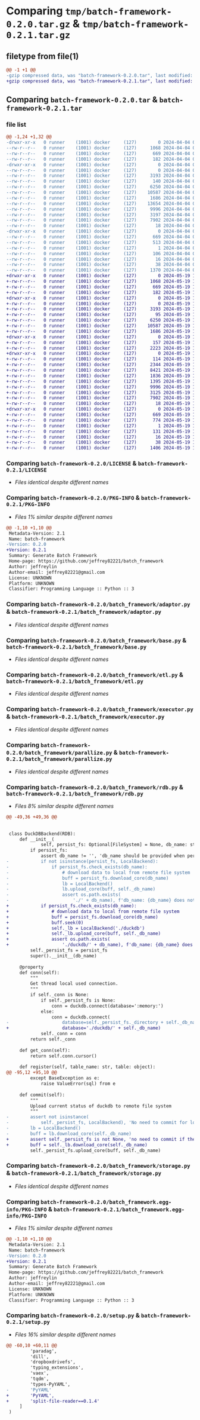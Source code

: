# Comparing `tmp/batch-framework-0.2.0.tar.gz` & `tmp/batch-framework-0.2.1.tar.gz`

## filetype from file(1)

```diff
@@ -1 +1 @@
-gzip compressed data, was "batch-framework-0.2.0.tar", last modified: Thu Apr  4 02:38:42 2024, max compression
+gzip compressed data, was "batch-framework-0.2.1.tar", last modified: Sun May 19 15:20:43 2024, max compression
```

## Comparing `batch-framework-0.2.0.tar` & `batch-framework-0.2.1.tar`

### file list

```diff
@@ -1,24 +1,32 @@
-drwxr-xr-x   0 runner    (1001) docker     (127)        0 2024-04-04 02:38:42.271050 batch-framework-0.2.0/
--rw-r--r--   0 runner    (1001) docker     (127)     1068 2024-04-04 02:38:00.000000 batch-framework-0.2.0/LICENSE
--rw-r--r--   0 runner    (1001) docker     (127)      669 2024-04-04 02:38:42.271050 batch-framework-0.2.0/PKG-INFO
--rw-r--r--   0 runner    (1001) docker     (127)      182 2024-04-04 02:38:00.000000 batch-framework-0.2.0/README.md
-drwxr-xr-x   0 runner    (1001) docker     (127)        0 2024-04-04 02:38:42.267050 batch-framework-0.2.0/batch_framework/
--rw-r--r--   0 runner    (1001) docker     (127)        0 2024-04-04 02:38:00.000000 batch-framework-0.2.0/batch_framework/__init__.py
--rw-r--r--   0 runner    (1001) docker     (127)     3193 2024-04-04 02:38:00.000000 batch-framework-0.2.0/batch_framework/adaptor.py
--rw-r--r--   0 runner    (1001) docker     (127)      140 2024-04-04 02:38:00.000000 batch-framework-0.2.0/batch_framework/backend.py
--rw-r--r--   0 runner    (1001) docker     (127)     6250 2024-04-04 02:38:00.000000 batch-framework-0.2.0/batch_framework/base.py
--rw-r--r--   0 runner    (1001) docker     (127)    10587 2024-04-04 02:38:00.000000 batch-framework-0.2.0/batch_framework/etl.py
--rw-r--r--   0 runner    (1001) docker     (127)     1686 2024-04-04 02:38:00.000000 batch-framework-0.2.0/batch_framework/executor.py
--rw-r--r--   0 runner    (1001) docker     (127)    13654 2024-04-04 02:38:00.000000 batch-framework-0.2.0/batch_framework/filesystem.py
--rw-r--r--   0 runner    (1001) docker     (127)     9996 2024-04-04 02:38:00.000000 batch-framework-0.2.0/batch_framework/parallize.py
--rw-r--r--   0 runner    (1001) docker     (127)     3197 2024-04-04 02:38:00.000000 batch-framework-0.2.0/batch_framework/rdb.py
--rw-r--r--   0 runner    (1001) docker     (127)     7902 2024-04-04 02:38:00.000000 batch-framework-0.2.0/batch_framework/storage.py
--rw-r--r--   0 runner    (1001) docker     (127)       18 2024-04-04 02:38:00.000000 batch-framework-0.2.0/batch_framework/version.py
-drwxr-xr-x   0 runner    (1001) docker     (127)        0 2024-04-04 02:38:42.271050 batch-framework-0.2.0/batch_framework.egg-info/
--rw-r--r--   0 runner    (1001) docker     (127)      669 2024-04-04 02:38:42.000000 batch-framework-0.2.0/batch_framework.egg-info/PKG-INFO
--rw-r--r--   0 runner    (1001) docker     (127)      513 2024-04-04 02:38:42.000000 batch-framework-0.2.0/batch_framework.egg-info/SOURCES.txt
--rw-r--r--   0 runner    (1001) docker     (127)        1 2024-04-04 02:38:42.000000 batch-framework-0.2.0/batch_framework.egg-info/dependency_links.txt
--rw-r--r--   0 runner    (1001) docker     (127)      106 2024-04-04 02:38:42.000000 batch-framework-0.2.0/batch_framework.egg-info/requires.txt
--rw-r--r--   0 runner    (1001) docker     (127)       16 2024-04-04 02:38:42.000000 batch-framework-0.2.0/batch_framework.egg-info/top_level.txt
--rw-r--r--   0 runner    (1001) docker     (127)       38 2024-04-04 02:38:42.271050 batch-framework-0.2.0/setup.cfg
--rw-r--r--   0 runner    (1001) docker     (127)     1370 2024-04-04 02:38:00.000000 batch-framework-0.2.0/setup.py
+drwxr-xr-x   0 runner    (1001) docker     (127)        0 2024-05-19 15:20:43.133230 batch-framework-0.2.1/
+-rw-r--r--   0 runner    (1001) docker     (127)     1068 2024-05-19 15:19:59.000000 batch-framework-0.2.1/LICENSE
+-rw-r--r--   0 runner    (1001) docker     (127)      669 2024-05-19 15:20:43.133230 batch-framework-0.2.1/PKG-INFO
+-rw-r--r--   0 runner    (1001) docker     (127)      182 2024-05-19 15:19:59.000000 batch-framework-0.2.1/README.md
+drwxr-xr-x   0 runner    (1001) docker     (127)        0 2024-05-19 15:20:43.129230 batch-framework-0.2.1/batch_framework/
+-rw-r--r--   0 runner    (1001) docker     (127)        0 2024-05-19 15:19:59.000000 batch-framework-0.2.1/batch_framework/__init__.py
+-rw-r--r--   0 runner    (1001) docker     (127)     3193 2024-05-19 15:19:59.000000 batch-framework-0.2.1/batch_framework/adaptor.py
+-rw-r--r--   0 runner    (1001) docker     (127)       95 2024-05-19 15:19:59.000000 batch-framework-0.2.1/batch_framework/backend.py
+-rw-r--r--   0 runner    (1001) docker     (127)     6250 2024-05-19 15:19:59.000000 batch-framework-0.2.1/batch_framework/base.py
+-rw-r--r--   0 runner    (1001) docker     (127)    10587 2024-05-19 15:19:59.000000 batch-framework-0.2.1/batch_framework/etl.py
+-rw-r--r--   0 runner    (1001) docker     (127)     1686 2024-05-19 15:19:59.000000 batch-framework-0.2.1/batch_framework/executor.py
+drwxr-xr-x   0 runner    (1001) docker     (127)        0 2024-05-19 15:20:43.133230 batch-framework-0.2.1/batch_framework/filesystem/
+-rw-r--r--   0 runner    (1001) docker     (127)      157 2024-05-19 15:19:59.000000 batch-framework-0.2.1/batch_framework/filesystem/__init__.py
+-rw-r--r--   0 runner    (1001) docker     (127)     2223 2024-05-19 15:19:59.000000 batch-framework-0.2.1/batch_framework/filesystem/base.py
+drwxr-xr-x   0 runner    (1001) docker     (127)        0 2024-05-19 15:20:43.133230 batch-framework-0.2.1/batch_framework/filesystem/dropbox/
+-rw-r--r--   0 runner    (1001) docker     (127)      114 2024-05-19 15:19:59.000000 batch-framework-0.2.1/batch_framework/filesystem/dropbox/__init__.py
+-rw-r--r--   0 runner    (1001) docker     (127)     2344 2024-05-19 15:19:59.000000 batch-framework-0.2.1/batch_framework/filesystem/dropbox/config.py
+-rw-r--r--   0 runner    (1001) docker     (127)     8421 2024-05-19 15:19:59.000000 batch-framework-0.2.1/batch_framework/filesystem/dropbox/dropbox.py
+-rw-r--r--   0 runner    (1001) docker     (127)     1836 2024-05-19 15:19:59.000000 batch-framework-0.2.1/batch_framework/filesystem/dropbox/util.py
+-rw-r--r--   0 runner    (1001) docker     (127)     1395 2024-05-19 15:19:59.000000 batch-framework-0.2.1/batch_framework/filesystem/local.py
+-rw-r--r--   0 runner    (1001) docker     (127)     9996 2024-05-19 15:19:59.000000 batch-framework-0.2.1/batch_framework/parallize.py
+-rw-r--r--   0 runner    (1001) docker     (127)     3125 2024-05-19 15:19:59.000000 batch-framework-0.2.1/batch_framework/rdb.py
+-rw-r--r--   0 runner    (1001) docker     (127)     7902 2024-05-19 15:19:59.000000 batch-framework-0.2.1/batch_framework/storage.py
+-rw-r--r--   0 runner    (1001) docker     (127)       18 2024-05-19 15:19:59.000000 batch-framework-0.2.1/batch_framework/version.py
+drwxr-xr-x   0 runner    (1001) docker     (127)        0 2024-05-19 15:20:43.133230 batch-framework-0.2.1/batch_framework.egg-info/
+-rw-r--r--   0 runner    (1001) docker     (127)      669 2024-05-19 15:20:43.000000 batch-framework-0.2.1/batch_framework.egg-info/PKG-INFO
+-rw-r--r--   0 runner    (1001) docker     (127)      774 2024-05-19 15:20:43.000000 batch-framework-0.2.1/batch_framework.egg-info/SOURCES.txt
+-rw-r--r--   0 runner    (1001) docker     (127)        1 2024-05-19 15:20:43.000000 batch-framework-0.2.1/batch_framework.egg-info/dependency_links.txt
+-rw-r--r--   0 runner    (1001) docker     (127)      131 2024-05-19 15:20:43.000000 batch-framework-0.2.1/batch_framework.egg-info/requires.txt
+-rw-r--r--   0 runner    (1001) docker     (127)       16 2024-05-19 15:20:43.000000 batch-framework-0.2.1/batch_framework.egg-info/top_level.txt
+-rw-r--r--   0 runner    (1001) docker     (127)       38 2024-05-19 15:20:43.133230 batch-framework-0.2.1/setup.cfg
+-rw-r--r--   0 runner    (1001) docker     (127)     1406 2024-05-19 15:19:59.000000 batch-framework-0.2.1/setup.py
```

### Comparing `batch-framework-0.2.0/LICENSE` & `batch-framework-0.2.1/LICENSE`

 * *Files identical despite different names*

### Comparing `batch-framework-0.2.0/PKG-INFO` & `batch-framework-0.2.1/PKG-INFO`

 * *Files 1% similar despite different names*

```diff
@@ -1,10 +1,10 @@
 Metadata-Version: 2.1
 Name: batch-framework
-Version: 0.2.0
+Version: 0.2.1
 Summary: Generate Batch Framework
 Home-page: https://github.com/jeffrey82221/batch_framework
 Author: jeffreylin
 Author-email: jeffrey82221@gmail.com
 License: UNKNOWN
 Platform: UNKNOWN
 Classifier: Programming Language :: Python :: 3
```

### Comparing `batch-framework-0.2.0/batch_framework/adaptor.py` & `batch-framework-0.2.1/batch_framework/adaptor.py`

 * *Files identical despite different names*

### Comparing `batch-framework-0.2.0/batch_framework/base.py` & `batch-framework-0.2.1/batch_framework/base.py`

 * *Files identical despite different names*

### Comparing `batch-framework-0.2.0/batch_framework/etl.py` & `batch-framework-0.2.1/batch_framework/etl.py`

 * *Files identical despite different names*

### Comparing `batch-framework-0.2.0/batch_framework/executor.py` & `batch-framework-0.2.1/batch_framework/executor.py`

 * *Files identical despite different names*

### Comparing `batch-framework-0.2.0/batch_framework/parallize.py` & `batch-framework-0.2.1/batch_framework/parallize.py`

 * *Files identical despite different names*

### Comparing `batch-framework-0.2.0/batch_framework/rdb.py` & `batch-framework-0.2.1/batch_framework/rdb.py`

 * *Files 8% similar despite different names*

```diff
@@ -49,36 +49,36 @@
 
 
 class DuckDBBackend(RDB):
     def __init__(
             self, persist_fs: Optional[FileSystem] = None, db_name: str = ''):
         if persist_fs:
             assert db_name != '', 'db_name should be provided when persist_fs is provided'
-            if not isinstance(persist_fs, LocalBackend):
-                if persist_fs.check_exists(db_name):
-                    # download data to local from remote file system
-                    buff = persist_fs.download_core(db_name)
-                    lb = LocalBackend()
-                    lb.upload_core(buff, self._db_name)
-                    assert os.path.exists(
-                        './' + db_name), f'db_name: {db_name} does not exist'
+            if persist_fs.check_exists(db_name):
+                # download data to local from remote file system
+                buff = persist_fs.download_core(db_name)
+                buff.seek(0)
+                self._lb = LocalBackend('./duckdb')
+                self._lb.upload_core(buff, self._db_name)
+                assert os.path.exists(
+                    './duckdb/' + db_name), f'db_name: {db_name} does not exist'
         self._persist_fs = persist_fs
         super().__init__(db_name)
 
     @property
     def conn(self):
         """
         Get thread local used connection.
         """
         if self._conn is None:
             if self._persist_fs is None:
                 conn = duckdb.connect(database=':memory:')
             else:
                 conn = duckdb.connect(
-                    database=self._persist_fs._directory + self._db_name)
+                    database='./duckdb/' + self._db_name)
             self._conn = conn
         return self._conn
 
     def get_conn(self):
         return self.conn.cursor()
 
     def register(self, table_name: str, table: object):
@@ -95,12 +95,10 @@
         except BaseException as e:
             raise ValueError(sql) from e
 
     def commit(self):
         """
         Upload current status of duckdb to remote file system
         """
-        assert not isinstance(
-            self._persist_fs, LocalBackend), 'No need to commit for local duckdb dump storage.'
-        lb = LocalBackend()
-        buff = lb.download_core(self._db_name)
+        assert self._persist_fs is not None, 'no need to commit if there is no persist_fs for storing duckdb dump file'
+        buff = self._lb.download_core(self._db_name)
         self._persist_fs.upload_core(buff, self._db_name)
```

### Comparing `batch-framework-0.2.0/batch_framework/storage.py` & `batch-framework-0.2.1/batch_framework/storage.py`

 * *Files identical despite different names*

### Comparing `batch-framework-0.2.0/batch_framework.egg-info/PKG-INFO` & `batch-framework-0.2.1/batch_framework.egg-info/PKG-INFO`

 * *Files 1% similar despite different names*

```diff
@@ -1,10 +1,10 @@
 Metadata-Version: 2.1
 Name: batch-framework
-Version: 0.2.0
+Version: 0.2.1
 Summary: Generate Batch Framework
 Home-page: https://github.com/jeffrey82221/batch_framework
 Author: jeffreylin
 Author-email: jeffrey82221@gmail.com
 License: UNKNOWN
 Platform: UNKNOWN
 Classifier: Programming Language :: Python :: 3
```

### Comparing `batch-framework-0.2.0/setup.py` & `batch-framework-0.2.1/setup.py`

 * *Files 16% similar despite different names*

```diff
@@ -60,10 +60,11 @@
         'paradag',
         'dill',
         'dropboxdrivefs',
         'typing_extensions',
         'vaex',
         'tqdm',
         'types-PyYAML',
-        'PyYAML'
+        'PyYAML',
+        'split-file-reader==0.1.4'
     ]
 )
```

